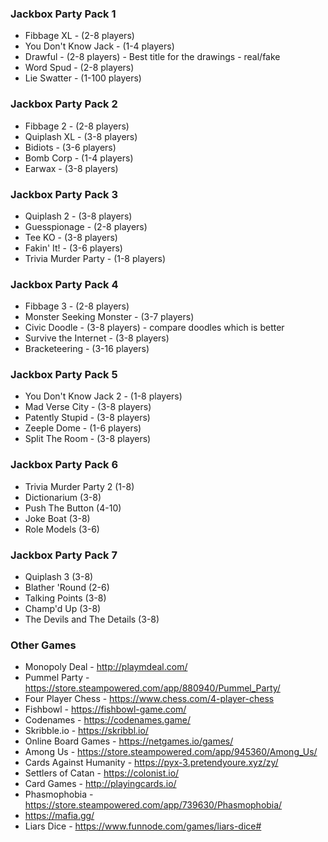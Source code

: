 ### Jackbox Party Pack 1
* Fibbage XL - (2-8 players)
* You Don't Know Jack - (1-4 players)
* Drawful - (2-8 players) - Best title for the drawings - real/fake
* Word Spud - (2-8 players)
* Lie Swatter - (1-100 players)

### Jackbox Party Pack 2
* Fibbage 2 - (2-8 players)
* Quiplash XL - (3-8 players)
* Bidiots - (3-6 players)
* Bomb Corp - (1-4 players)
* Earwax - (3-8 players)

### Jackbox Party Pack 3
* Quiplash 2 - (3-8 players)
* Guesspionage - (2-8 players)
* Tee KO - (3-8 players)
* Fakin' It! - (3-6 players)
* Trivia Murder Party - (1-8 players)

### Jackbox Party Pack 4
* Fibbage 3 - (2-8 players)
* Monster Seeking Monster - (3-7 players)
* Civic Doodle - (3-8 players) - compare doodles which is better
* Survive the Internet - (3-8 players)
* Bracketeering - (3-16 players)

### Jackbox Party Pack 5
* You Don't Know Jack 2 - (1-8 players)
* Mad Verse City - (3-8 players)
* Patently Stupid - (3-8 players)
* Zeeple Dome - (1-6 players)
* Split The Room - (3-8 players)

### Jackbox Party Pack 6
* Trivia Murder Party 2 (1-8)
* Dictionarium (3-8)
* Push The Button (4-10)
* Joke Boat (3-8)
* Role Models (3-6)

### Jackbox Party Pack 7
* Quiplash 3 (3-8)
* Blather 'Round (2-6)
* Talking Points (3-8)
* Champ'd Up (3-8)
* The Devils and The Details (3-8)

### Other Games
* Monopoly Deal - http://playmdeal.com/
* Pummel Party - https://store.steampowered.com/app/880940/Pummel_Party/
* Four Player Chess - https://www.chess.com/4-player-chess
* Fishbowl - https://fishbowl-game.com/
* Codenames - https://codenames.game/
* Skribble.io - https://skribbl.io/
* Online Board Games - https://netgames.io/games/
* Among Us - https://store.steampowered.com/app/945360/Among_Us/
* Cards Against Humanity - https://pyx-3.pretendyoure.xyz/zy/
* Settlers of Catan - https://colonist.io/
* Card Games - http://playingcards.io/
* Phasmophobia - https://store.steampowered.com/app/739630/Phasmophobia/
* https://mafia.gg/
* Liars Dice - https://www.funnode.com/games/liars-dice#

